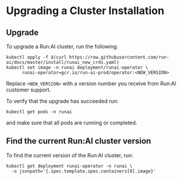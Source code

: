 # Upgrading a Cluster Installation

## Upgrade

To upgrade a Run:AI cluster, run the following:

``` shell 
kubectl apply -f $(curl https://raw.githubusercontent.com/run-ai/docs/master/install/runai_new_crds.yaml)
kubectl set image -n runai deployment/runai-operator \
      runai-operator=gcr.io/run-ai-prod/operator:<NEW_VERSION>
```

Replace ``<NEW_VERSION>`` with a version number you receive from Run:AI customer support.

To verify that the upgrade has succeeded run:

```
kubectl get pods -n runai
```

and make sure that all pods are running or completed.

## Find the current Run:AI cluster version

To find the current version of the Run:AI cluster, run:

```
kubectl get deployment runai-operator -n runai \
  -o jsonpath='{.spec.template.spec.containers[0].image}'
```
